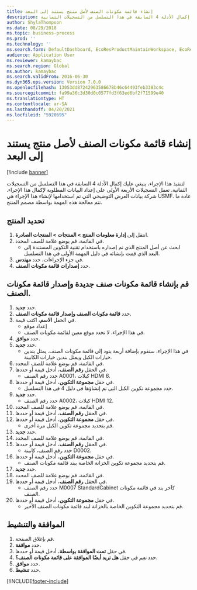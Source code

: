 ```yaml
---
title: إنشاء قائمة مكونات الصنف لأصل منتج يستند إلى البعد
description: لتنفيذ هذا الإجراء، ينبغي عليك إكمال الأدلة 4 السابقة في هذا التسلسل من التسجيلات الثمانية.
author: ShylaThompson
ms.date: 08/29/2018
ms.topic: business-process
ms.prod: ''
ms.technology: ''
ms.search.form: DefaultDashboard, EcoResProductMaintainWorkspace, EcoResProductOpenCasesFormPart, EcoResProductDetailsExtended, BOMConsistOf, BOMTable, InventItemIdLookupSimple, HcmWorkerLookUp
audience: Application User
ms.reviewer: kamaybac
ms.search.region: Global
ms.author: kamaybac
ms.search.validFrom: 2016-06-30
ms.dyn365.ops.version: Version 7.0.0
ms.openlocfilehash: 13053dd87242963586678b46c64493feb3383c4c
ms.sourcegitcommit: fa99a36c3d30d0c0577fd3f63ed6bf2f71599e40
ms.translationtype: HT
ms.contentlocale: ar-SA
ms.lasthandoff: 04/20/2021
ms.locfileid: "5920695"
---
```

# <a name="create-a-bill-of-materials-for-a-dimension-based-product-master"></a>إنشاء قائمة مكونات الصنف لأصل منتج يستند إلى البعد

[!include [banner](../../includes/banner.md)]

لتنفيذ هذا الإجراء، ينبغي عليك إكمال الأدلة 4 السابقة في هذا التسلسل من التسجيلات الثمانية. تعمل التسجيلات الأربعة الأولى على إعداد البيانات المطلوبة لإكمال هذا الإجراء. شركة بيانات العرض التوضيحي التي تم استخدامها لإنشاء هذا الإجراء هي USMF. عادة ما تتم معالجة هذه المهمة بواسطة مصمم المنتج.

## <a name="select-the-product"></a>تحديد المنتج

1. انتقل إلى **إدارة معلومات المنتج‬ \> المنتجات \> المنتجات الصادرة**.
1. في القائمة، قم بوضع علامة للصف المحدد.
    * ابحث عن أصل المنتج الذي تم إصداره باستخدام تقنية التكوين المستندة إلى البعد الذي قمت بإنشائه في دليل المهمة الأولى في هذا التسلسل.  
1. في جزء الإجراءات، حدد **مهندس**.
1. حدد **إصدارات قائمة مكونات الصنف**.

## <a name="create-new-bom-and-bom-version"></a>قم بإنشاء قائمة مكونات صنف جديدة وإصدار قائمة مكونات الصنف.

1. حدد **جديد**.
1. حدد **قائمة مكونات الصنف وإصدار قائمة مكونات الصنف**.
1. في الحقل **الاسم**، اكتب قيمة.
    * إعداد موقع  
    * في هذا الإجراء، لا نحدد موقع معين لقائمة مكونات الصنف.  
1. حدد **موافق**.
1. حدد **جديد**.
    * في هذا الإجراء، سنقوم بإضافة أربعة بنود إلى قائمة مكونات الصنف. يمثل بندين خيارات الكبل ويمثل بندين خيارات الكابينة.  
1. في القائمة، قم بوضع علامة للصف المحدد.
1. في الحقل **رقم الصنف**، أدخل قيمة أو حددها.
    * حدد رقم الصنف A0001، كبلات HDMI 6.  
1. في حقل **مجموعة التكوين**، أدخل قيمة أو حددها.
    * حدد مجموعة تكوين الكبل التي تم إنشاؤها في دليل 4 في هذا التسلسل.  
1. حدد **جديد**.
    * حدد رقم الصنف A0002، كبلات HDMI 12.  
1. في القائمة، قم بوضع علامة للصف المحدد.
1. في الحقل **رقم الصنف**، أدخل قيمة أو حددها.
1. في حقل **مجموعة التكوين**، أدخل قيمة أو حددها.
    * قم بتحديد مجموعة تكوين الكبل مرة أخرى.  
1. حدد **جديد**.
1. في القائمة، قم بوضع علامة للصف المحدد.
1. في الحقل **رقم الصنف**، أدخل قيمة أو حددها.
    * حدد رقم الصنف، كابينة D0002.  
1. في حقل **مجموعة التكوين**، أدخل قيمة أو حددها.
    * قم بتحديد مجموعة تكوين الخزانة الخاصة ببند قائمة مكونات الصنف.  
1. حدد **جديد**.
1. في القائمة، قم بوضع علامة للصف المحدد.
1. في الحقل **رقم الصنف**، أدخل قيمة أو حددها.
    * حدد رقم الصنف M0007 StandardCabinet كآخر بند في قائمة مكونات الصنف.  
1. في حقل **مجموعة التكوين**، أدخل قيمة أو حددها.
    * قم بتحديد مجموعة التكوين الخاصة بالخزانة لبند قائمة مكونات الصنف الأخير.  

## <a name="approve-and-activate"></a>الموافقة والتنشيط

1. قم بإغلاق الصفحة.
1. حدد **موافقة**.
1. في حقل **تمت الموافقة بواسطة**، أدخل قيمة أو حددها.
1. حدد *نعم* في حقل **هل تريد أيضًا الموافقة على قائمة مكونات الصنف؟**.
1. حدد **موافق**.
1. حدد **تنشيط**.



[!INCLUDE[footer-include](../../../includes/footer-banner.md)]